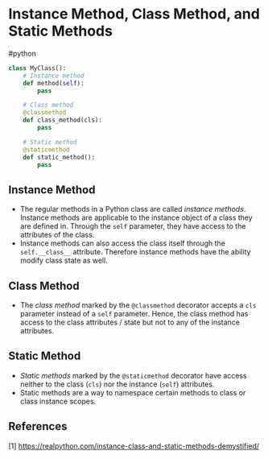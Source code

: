 # Instance Method, Class Method, and Static Methods
#python 

```python
class MyClass():
	# Instance method
	def method(self):
		pass

	# Class method
	@classmethod
	def class_method(cls):
		pass

	# Static method
	@staticmethod
	def static_method():
		pass
```

## Instance Method
- The regular methods in a Python class are called *instance methods*. Instance methods are applicable to the instance object of a class they are defined in. Through the `self` parameter, they have access to the attributes of the class.
- Instance methods can also access the class itself through the `self.__class__` attribute. Therefore instance methods have the ability modify class state as well.

## Class Method
- The *class method* marked by the `@classmethod` decorator accepts a `cls` parameter instead of a `self` parameter. Hence, the class method has access to the class attributes / state but not to any of the instance attributes.

## Static Method
- *Static methods* marked by the `@staticmethod` decorator have access neither to the class (`cls`) nor the instance (`self`) attributes.
- Static methods are a way to namespace certain methods to class or class instance scopes.

## References
[1] https://realpython.com/instance-class-and-static-methods-demystified/